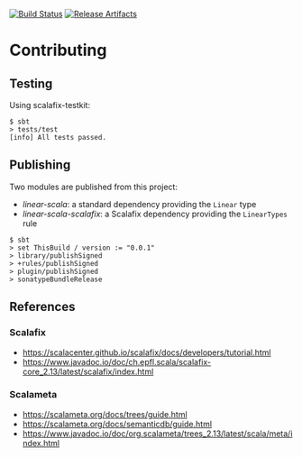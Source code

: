 [![Build Status][build-badge]][build-link]
[![Release Artifacts][release-badge]][release-link]

[build-badge]: https://github.com/earldouglas/linear-scala/workflows/build/badge.svg "Build Status"
[build-link]: https://github.com/earldouglas/linear-scala/actions "GitHub Actions"
[release-link]: https://oss.sonatype.org/content/repositories/releases/com/earldouglas/linear-scala/ "Sonatype Releases"
[release-badge]: https://img.shields.io/nexus/r/https/oss.sonatype.org/com.earldouglas/linear-scala "Sonatype Releases"

# Contributing

## Testing

Using scalafix-testkit:

```
$ sbt
> tests/test
[info] All tests passed.
```

## Publishing

Two modules are published from this project:

* *linear-scala*: a standard dependency providing the `Linear` type
* *linear-scala-scalafix*: a Scalafix dependency providing the
  `LinearTypes` rule

```
$ sbt
> set ThisBuild / version := "0.0.1"
> library/publishSigned
> +rules/publishSigned
> plugin/publishSigned
> sonatypeBundleRelease
```

## References

### Scalafix

* https://scalacenter.github.io/scalafix/docs/developers/tutorial.html
* https://www.javadoc.io/doc/ch.epfl.scala/scalafix-core_2.13/latest/scalafix/index.html

### Scalameta

* https://scalameta.org/docs/trees/guide.html
* https://scalameta.org/docs/semanticdb/guide.html
* https://www.javadoc.io/doc/org.scalameta/trees_2.13/latest/scala/meta/index.html
